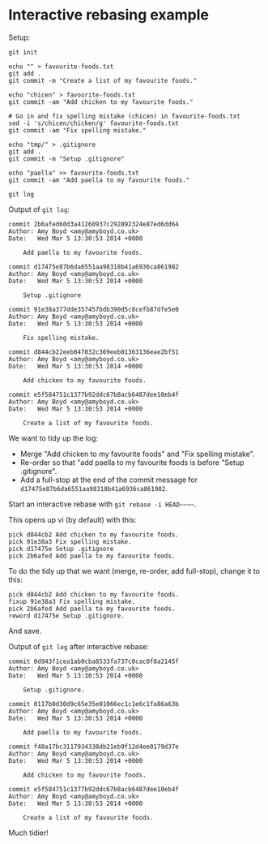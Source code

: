 Interactive rebasing example
============================

Setup:

    git init

    echo "" > favourite-foods.txt
    git add .
    git commit -m "Create a list of my favourite foods."

    echo "chicen" > favourite-foods.txt
    git commit -am "Add chicken to my favourite foods."

    # Go in and fix spelling mistake (chicen) in favourite-foods.txt
    sed -i 's/chicen/chicken/g' favourite-foods.txt
    git commit -am "Fix spelling mistake."

    echo "tmp/" > .gitignore
    git add .
    git commit -m "Setup .gitignore"

    echo "paella" >> favourite-foods.txt
    git commit -am "Add paella to my favourite foods."

    git log

Output of `git log`:

    commit 2b6afed60d3a41260937c292892324e87ed6dd64
    Author: Amy Boyd <amy@amyboyd.co.uk>
    Date:   Wed Mar 5 13:30:53 2014 +0000

        Add paella to my favourite foods.

    commit d17475e87b6da6551aa98318b41a6936ca861982
    Author: Amy Boyd <amy@amyboyd.co.uk>
    Date:   Wed Mar 5 13:30:53 2014 +0000

        Setup .gitignore

    commit 91e38a377dde357457bdb390d5c8cefb87dfe5e0
    Author: Amy Boyd <amy@amyboyd.co.uk>
    Date:   Wed Mar 5 13:30:53 2014 +0000

        Fix spelling mistake.

    commit d844cb22eeb047032c369eeb01363136eae2bf51
    Author: Amy Boyd <amy@amyboyd.co.uk>
    Date:   Wed Mar 5 13:30:53 2014 +0000

        Add chicken to my favourite foods.

    commit e5f584751c1377b92ddc67b8acb6487dee10eb4f
    Author: Amy Boyd <amy@amyboyd.co.uk>
    Date:   Wed Mar 5 13:30:53 2014 +0000

        Create a list of my favourite foods.

We want to tidy up the log:

* Merge "Add chicken to my favourite foods" and "Fix spelling mistake".
* Re-order so that "add paella to my favourite foods is before "Setup .gitignore".
* Add a full-stop at the end of the commit message for `d17475e87b6da6551aa98318b41a6936ca861982`.

Start an interactive rebase with `git rebase -i HEAD~~~~`.

This opens up vi (by default) with this:

    pick d844cb2 Add chicken to my favourite foods.
    pick 91e38a3 Fix spelling mistake.
    pick d17475e Setup .gitignore
    pick 2b6afed Add paella to my favourite foods.

To do the tidy up that we want (merge, re-order, add full-stop), change it to this:

    pick d844cb2 Add chicken to my favourite foods.
    fixup 91e38a3 Fix spelling mistake.
    pick 2b6afed Add paella to my favourite foods.
    reword d17475e Setup .gitignore.

And save.

Output of `git log` after interactive rebase:

    commit 0d943f1cea1ab0cba8533fa737c0cac0f8a2145f
    Author: Amy Boyd <amy@amyboyd.co.uk>
    Date:   Wed Mar 5 13:30:53 2014 +0000

        Setup .gitignore.

    commit 0117b0d30d9c65e35e01066ec1c1e6c1fa86a63b
    Author: Amy Boyd <amy@amyboyd.co.uk>
    Date:   Wed Mar 5 13:30:53 2014 +0000

        Add paella to my favourite foods.

    commit f48a17bc3117934338db21eb9f12d4ee0179d37e
    Author: Amy Boyd <amy@amyboyd.co.uk>
    Date:   Wed Mar 5 13:30:53 2014 +0000

        Add chicken to my favourite foods.

    commit e5f584751c1377b92ddc67b8acb6487dee10eb4f
    Author: Amy Boyd <amy@amyboyd.co.uk>
    Date:   Wed Mar 5 13:30:53 2014 +0000

        Create a list of my favourite foods.

Much tidier!
